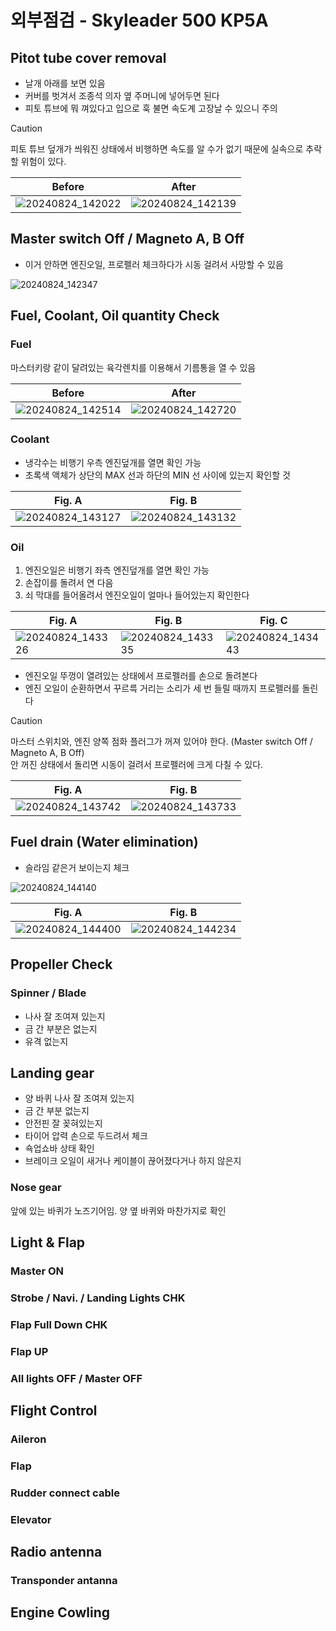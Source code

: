 # 외부점검 - Skyleader 500 KP5A

## Pitot tube cover removal

- 날개 아래를 보면 있음
- 커버를 벗겨서 조종석 의자 옆 주머니에 넣어두면 된다
- 피토 튜브에 뭐 껴있다고 입으로 훅 불면 속도계 고장날 수 있으니 주의

> [!CAUTION]
> 피토 튜브 덮개가 씌워진 상태에서 비행하면 속도를 알 수가 없기 때문에 실속으로
> 추락할 위험이 있다.

| Before                              | After                               |
| ----------------------------------- | ----------------------------------- |
| ![20240824_142022][20240824_142022] | ![20240824_142139][20240824_142139] |

[20240824_142022]: https://github.com/user-attachments/assets/40d50ba7-b4f5-4f64-ac4c-325b23858a30
[20240824_142139]: https://github.com/user-attachments/assets/189a5477-bce6-41a9-b083-a4b5f0d708cc

## Master switch **Off** / Magneto A, B **Off**

- 이거 안하면 엔진오일, 프로펠러 체크하다가 시동 걸려서 사망할 수 있음

![20240824_142347][20240824_142347]

[20240824_142347]: https://github.com/user-attachments/assets/15ba8cf0-d904-4b44-a435-203ae68ccf31

## Fuel, Coolant, Oil quantity Check

### Fuel

마스터키랑 같이 달려있는 육각렌치를 이용해서 기름통을 열 수 있음

| Before                              | After                               |
| ----------------------------------- | ----------------------------------- |
| ![20240824_142514][20240824_142514] | ![20240824_142720][20240824_142720] |

[20240824_142514]: https://github.com/user-attachments/assets/4a10a15b-add6-4576-8ab4-080ab543207b
[20240824_142720]: https://github.com/user-attachments/assets/154242ea-1b39-44ff-b696-3ba76e0eca74

### Coolant

- 냉각수는 비행기 우측 엔진덮개를 열면 확인 가능
- 초록색 액체가 상단의 MAX 선과 하단의 MIN 선 사이에 있는지 확인할 것

| Fig. A                              | Fig. B                              |
| ----------------------------------- | ----------------------------------- |
| ![20240824_143127][20240824_143127] | ![20240824_143132][20240824_143132] |

[20240824_143127]: https://github.com/user-attachments/assets/f5ae742b-01c5-40c4-ad25-cad78ff4e149
[20240824_143132]: https://github.com/user-attachments/assets/2de650d5-874b-4dab-b314-46d045bd47e0

### Oil

1. 엔진오일은 비행기 좌측 엔진덮개를 열면 확인 가능
1. 손잡이를 돌려서 연 다음
1. 쇠 막대를 들어올려서 엔진오일이 얼마나 들어있는지 확인한다

| Fig. A                              | Fig. B                              | Fig. C                              |
| ----------------------------------- | ----------------------------------- | ----------------------------------- |
| ![20240824_143326][20240824_143326] | ![20240824_143335][20240824_143335] | ![20240824_143443][20240824_143443] |

[20240824_143326]: https://github.com/user-attachments/assets/936e2a85-e742-4659-8564-6cf5cf30fbc3
[20240824_143335]: https://github.com/user-attachments/assets/b6d2814d-224e-427d-8151-c32ac2e9c6c1
[20240824_143443]: https://github.com/user-attachments/assets/1d1db9fa-350a-4e77-a0e2-c319bcf55728

- 엔진오일 뚜껑이 열려있는 상태에서 프로펠러를 손으로 돌려본다
- 엔진 오일이 순환하면서 꾸르륵 거리는 소리가 세 번 들릴 때까지 프로펠러를
  돌린다

> [!CAUTION]
> 마스터 스위치와, 엔진 양쪽 점화 플러그가 꺼져 있어야 한다. (Master switch Off
> / Magneto A, B Off)\
> 안 꺼진 상태에서 돌리면 시동이 걸려서 프로펠러에 크게 다칠 수 있다.

| Fig. A                              | Fig. B                              |
| ----------------------------------- | ----------------------------------- |
| ![20240824_143742][20240824_143742] | ![20240824_143733][20240824_143733] |

[20240824_143742]: https://github.com/user-attachments/assets/e1b1f129-5c33-4939-a9a3-f7d5bd8e7fc9
[20240824_143733]: https://github.com/user-attachments/assets/aa927fb4-561b-49e0-8dbe-d039563ad20e

## Fuel drain (Water elimination)

- 슬라임 같은거 보이는지 체크

![20240824_144140][20240824_144140]

[20240824_144140]: https://github.com/user-attachments/assets/2b287ef0-c898-4396-9fb7-d33607b684ae

| Fig. A                              | Fig. B                              |
| ----------------------------------- | ----------------------------------- |
| ![20240824_144400][20240824_144400] | ![20240824_144234][20240824_144234] |

[20240824_144400]: https://github.com/user-attachments/assets/ab6b57ac-92c7-4946-83a3-d99a87d27278
[20240824_144234]: https://github.com/user-attachments/assets/9327b55d-a954-4157-815e-cd9d68eab12e

## Propeller Check

### Spinner / Blade

- 나사 잘 조여져 있는지
- 금 간 부분은 없는지
- 유격 없는지

## Landing gear

- 양 바퀴 나사 잘 조여져 있는지
- 금 간 부분 없는지
- 안전핀 잘 꽂혀있는지
- 타이어 압력 손으로 두드려서 체크
- 쇽업쇼바 상태 확인
- 브레이크 오일이 새거나 케이블이 끊어졌다거나 하지 않은지

### Nose gear

앞에 있는 바퀴가 노즈기어임. 양 옆 바퀴와 마찬가지로 확인

## Light & Flap

### Master ON

### Strobe / Navi. / Landing Lights CHK

### Flap Full Down CHK

### Flap UP

### All lights OFF / Master OFF

## Flight Control

### Aileron

### Flap

### Rudder connect cable

### Elevator

## Radio antenna

### Transponder antanna

## Engine Cowling
